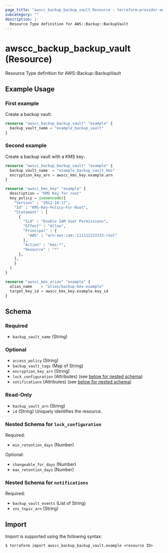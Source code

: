 ```yaml
---
page_title: "awscc_backup_backup_vault Resource - terraform-provider-awscc"
subcategory: ""
description: |-
  Resource Type definition for AWS::Backup::BackupVault
---
```


# awscc_backup_backup_vault (Resource)

Resource Type definition for AWS::Backup::BackupVault

## Example Usage

### First example
Create a backup vault:
```terraform
resource "awscc_backup_backup_vault" "example" {
  backup_vault_name = "example_backup_vault"
}
```

### Second example
Create a backup vault with a KMS key:
```terraform
resource "awscc_backup_backup_vault" "example" {
  backup_vault_name  = "example_backup_vault_kms"
  encryption_key_arn = awscc_kms_key.example.arn
}

resource "awscc_kms_key" "example" {
  description = "KMS Key for root"
  key_policy = jsonencode({
    "Version" : "2012-10-17",
    "Id" : "KMS-Key-Policy-For-Root",
    "Statement" : [
      {
        "Sid" : "Enable IAM User Permissions",
        "Effect" : "Allow",
        "Principal" : {
          "AWS" : "arn:aws:iam::111122223333:root"
        },
        "Action" : "kms:*",
        "Resource" : "*"
      },
    ],
    }
  )
}

resource "awscc_kms_alias" "example" {
  alias_name    = "alias/backup-kms-example"
  target_key_id = awscc_kms_key.example.key_id
}
```

<!-- schema generated by tfplugindocs -->
## Schema

### Required

- `backup_vault_name` (String)

### Optional

- `access_policy` (String)
- `backup_vault_tags` (Map of String)
- `encryption_key_arn` (String)
- `lock_configuration` (Attributes) (see [below for nested schema](#nestedatt--lock_configuration))
- `notifications` (Attributes) (see [below for nested schema](#nestedatt--notifications))

### Read-Only

- `backup_vault_arn` (String)
- `id` (String) Uniquely identifies the resource.

<a id="nestedatt--lock_configuration"></a>
### Nested Schema for `lock_configuration`

Required:

- `min_retention_days` (Number)

Optional:

- `changeable_for_days` (Number)
- `max_retention_days` (Number)


<a id="nestedatt--notifications"></a>
### Nested Schema for `notifications`

Required:

- `backup_vault_events` (List of String)
- `sns_topic_arn` (String)

## Import

Import is supported using the following syntax:

```shell
$ terraform import awscc_backup_backup_vault.example <resource ID>
```